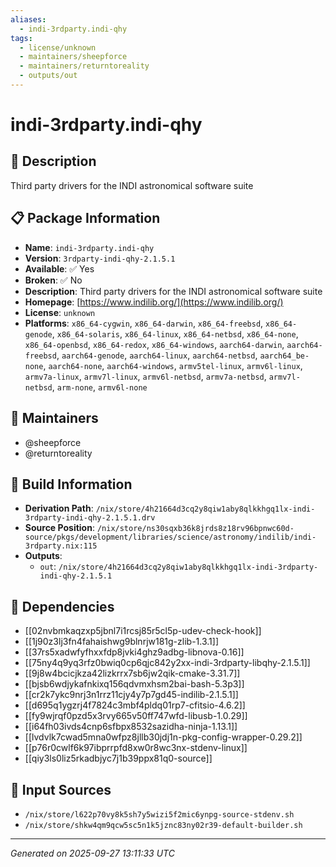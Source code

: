 ```yaml
---
aliases:
  - indi-3rdparty.indi-qhy
tags:
  - license/unknown
  - maintainers/sheepforce
  - maintainers/returntoreality
  - outputs/out
---
```


# indi-3rdparty.indi-qhy

## 📝 Description

Third party drivers for the INDI astronomical software suite

## 📋 Package Information

- **Name**: `indi-3rdparty.indi-qhy`
- **Version**: `3rdparty-indi-qhy-2.1.5.1`
- **Available**: ✅ Yes
- **Broken**: ✅ No
- **Description**: Third party drivers for the INDI astronomical software suite
- **Homepage**: [https://www.indilib.org/](https://www.indilib.org/)
- **License**: `unknown`
- **Platforms**: `x86_64-cygwin`, `x86_64-darwin`, `x86_64-freebsd`, `x86_64-genode`, `x86_64-solaris`, `x86_64-linux`, `x86_64-netbsd`, `x86_64-none`, `x86_64-openbsd`, `x86_64-redox`, `x86_64-windows`, `aarch64-darwin`, `aarch64-freebsd`, `aarch64-genode`, `aarch64-linux`, `aarch64-netbsd`, `aarch64_be-none`, `aarch64-none`, `aarch64-windows`, `armv5tel-linux`, `armv6l-linux`, `armv7a-linux`, `armv7l-linux`, `armv6l-netbsd`, `armv7a-netbsd`, `armv7l-netbsd`, `arm-none`, `armv6l-none`
## 👥 Maintainers

- @sheepforce
- @returntoreality


## 🔧 Build Information

- **Derivation Path**: `/nix/store/4h21664d3cq2y8qiw1aby8qlkkhgq1lx-indi-3rdparty-indi-qhy-2.1.5.1.drv`
- **Source Position**: `/nix/store/ns30sqxb36k8jrds8z18rv96bpnwc60d-source/pkgs/development/libraries/science/astronomy/indilib/indi-3rdparty.nix:115`
- **Outputs**:
  - `out`:  `/nix/store/4h21664d3cq2y8qiw1aby8qlkkhgq1lx-indi-3rdparty-indi-qhy-2.1.5.1`

## 🔗 Dependencies

- [[02nvbmkaqzxp5jbnl7i1rcsj85r5cl5p-udev-check-hook]]
- [[1j90z3lj3fn4fahaishwg9blnrjw181g-zlib-1.3.1]]
- [[37rs5xadwfyfhxxfdp8jvki4ghz9adbg-libnova-0.16]]
- [[75ny4q9yq3rfz0bwiq0cp6qjc842y2xx-indi-3rdparty-libqhy-2.1.5.1]]
- [[9j8w4bcicjkza42lizkrrx7sb6jw2qik-cmake-3.31.7]]
- [[bjsb6wdjykafnkixq156qdvmxhsm2bai-bash-5.3p3]]
- [[cr2k7ykc9nrj3n1rrz11cjy4y7p7gd45-indilib-2.1.5.1]]
- [[d695q1ygzrj4f7824c3mbf4pldq01rp7-cfitsio-4.6.2]]
- [[fy9wjrqf0pzd5x3rvy665v50ff747wfd-libusb-1.0.29]]
- [[i64fh03ivds4cnp6sfbpx8532sazidha-ninja-1.13.1]]
- [[lvdvlk7cwad5mna0wfpz8jllb30jdj1n-pkg-config-wrapper-0.29.2]]
- [[p76r0cwlf6k97ibprrpfd8xw0r8wc3nx-stdenv-linux]]
- [[qiy3ls0liz5rkadbjyc7j1b39ppx81q0-source]]

## 📁 Input Sources

- `/nix/store/l622p70vy8k5sh7y5wizi5f2mic6ynpg-source-stdenv.sh`
- `/nix/store/shkw4qm9qcw5sc5n1k5jznc83ny02r39-default-builder.sh`

---
*Generated on 2025-09-27 13:11:33 UTC*
